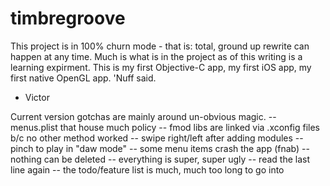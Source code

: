 timbregroove
============

This project is in 100% churn mode - that is: total, ground up rewrite can happen
at any time. Much is what is in the project as of this writing is a learning expirment. 
This is my first Objective-C app, my first iOS app, my first native OpenGL app. 'Nuff said.

- Victor

Current version gotchas are mainly around un-obvious magic.
-- menus.plist that house much policy 
-- fmod libs are linked via .xconfig files b/c no other method worked
-- swipe right/left after adding modules
-- pinch to play in "daw mode"
-- some menu items crash the app (fnab)
-- nothing can be deleted
-- everything is super, super ugly
-- read the last line again
-- the todo/feature list is much, much too long to go into
